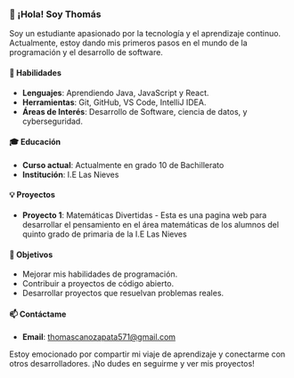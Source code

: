 ### 👋 ¡Hola! Soy Thomás

Soy un estudiante apasionado por la tecnología y el aprendizaje continuo. Actualmente, estoy dando mis primeros pasos en el mundo de la programación y el desarrollo de software.

#### 🚀 Habilidades
- **Lenguajes**: Aprendiendo Java, JavaScript y React.
- **Herramientas**: Git, GitHub, VS Code, IntelliJ IDEA.
- **Áreas de Interés**: Desarrollo de Software, ciencia de datos, y cyberseguridad.

#### 🎓 Educación
- **Curso actual**: Actualmente en grado 10 de Bachillerato
- **Institución**: I.E Las Nieves

#### 💡 Proyectos
- **Proyecto 1**: Matemáticas Divertidas - Esta es una pagina web para desarrollar el pensamiento en el área matemáticas de los alumnos del quinto grado de primaria de la I.E Las Nieves


#### 🌱 Objetivos
- Mejorar mis habilidades de programación.
- Contribuir a proyectos de código abierto.
- Desarrollar proyectos que resuelvan problemas reales.

#### 📫 Contáctame
- **Email**: thomascanozapata571@gmail.com


Estoy emocionado por compartir mi viaje de aprendizaje y conectarme con otros desarrolladores. ¡No dudes en seguirme y ver mis proyectos!

